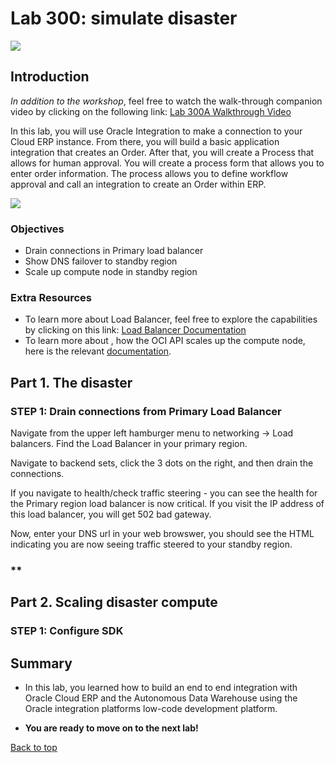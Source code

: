 # Lab 300: simulate disaster
<!-- Comment out table of contents
## Table of Contents
[Introduction](#introduction)
-->

![](./images/intro.png " ")

## Introduction

*In addition to the workshop*, feel free to watch the walk-through companion video by clicking on the following link:
[Lab 300A Walkthrough Video](https://otube.oracle.com/media/PaaS+for+SaaS+-+Lab+300AA+OIC/0_u9vafbok)

In this lab, you will use Oracle Integration to make a connection to your Cloud ERP instance. From there, you will build a basic application integration that creates an Order. After that, you will create a Process that allows for human approval. You will create a process form that allows you to enter order information. The process allows you to define workflow approval and call an integration to create an Order within ERP.

![](./images/Notionalarch.png " ")

### Objectives
- Drain connections in Primary load balancer
- Show DNS failover to standby region
- Scale up compute node in standby region

### Extra Resources
-   To learn more about Load Balancer, feel free to explore the capabilities by clicking on this link: [Load Balancer Documentation](https://docs.cloud.oracle.com/en-us/iaas/Content/Balance/Concepts/balanceoverview.htm)
-   To learn more about , how the OCI API scales up the compute node, here is the relevant [documentation](https://docs.cloud.oracle.com/en-us/iaas/api/#/en/iaas/20160918/datatypes/UpdateInstanceDetails).

## Part 1. The disaster

### **STEP 1**: Drain connections from Primary Load Balancer

Navigate from the upper left hamburger menu to networking -> Load balancers. Find the Load Balancer in your primary region.

Navigate to backend sets, click the 3 dots on the right, and then drain the connections. 

If you navigate to health/check traffic steering - you can see the health for the Primary region load balancer is now critical. If you visit the IP address of this load balancer, you will get 502 bad gateway. 

Now, enter your DNS url in your web browswer, you should see the HTML indicating you are now seeing traffic steered to your standby region. 

### **

## Part 2. Scaling disaster compute

### **STEP 1**: Configure SDK



## Summary

-   In this lab, you learned how to build an end to end integration with Oracle Cloud ERP and the Autonomous Data Warehouse using the Oracle integration platforms low-code development platform.

-   **You are ready to move on to the next lab!**

[Back to top](#introduction)

